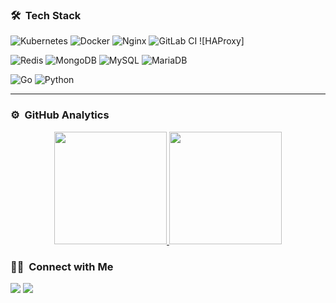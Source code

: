 ### 🛠 &nbsp;Tech Stack


![Kubernetes](https://img.shields.io/badge/kubernetes-%23326ce5.svg?style=for-the-badge&logo=kubernetes&logoColor=white)
![Docker](https://img.shields.io/badge/docker-%230db7ed.svg?style=for-the-badge&logo=docker&logoColor=white)
![Nginx](https://img.shields.io/badge/nginx-%23009639.svg?style=for-the-badge&logo=nginx&logoColor=white)
![GitLab CI](https://img.shields.io/badge/GitLabCI-%23181717.svg?style=for-the-badge&logo=gitlab&logoColor=white)
![HAProxy]

![Redis](https://img.shields.io/badge/redis-%23DD0031.svg?style=for-the-badge&logo=redis&logoColor=white)
![MongoDB](https://img.shields.io/badge/MongoDB-%234ea94b.svg?style=for-the-badge&logo=mongodb&logoColor=white)
![MySQL](https://img.shields.io/badge/mysql-%2300f.svg?style=for-the-badge&logo=mysql&logoColor=white)
![MariaDB](https://img.shields.io/badge/MariaDB-003545?style=for-the-badge&logo=mariadb&logoColor=white)

![Go](https://img.shields.io/badge/go-%2300ADD8.svg?style=for-the-badge&logo=go&logoColor=white)
![Python](https://img.shields.io/badge/python-3670A0?style=for-the-badge&logo=python&logoColor=ffdd54)

-----

### ⚙️ &nbsp;GitHub Analytics

<p align="center">
<a href="https://github.com/vahidkhorasani">
  <img height="180em" src="https://github-readme-stats-eight-theta.vercel.app/api?username=vahidkhorasani&show_icons=true&theme=algolia&include_all_commits=true&count_private=true"/>
  <img height="180em" src="https://github-readme-stats-eight-theta.vercel.app/api/top-langs/?username=vahidkhorasani&layout=compact&langs_count=12&theme=algolia&hide=css,html,scss"/>
</a>
</p>

### 🤝🏻 &nbsp;Connect with Me

<a href="https://www.linkedin.com/in/vahidkhorasani//"><img src="https://img.shields.io/badge/-Vahid%20Khorasani-0077B5?style=flat&logo=Linkedin&logoColor=white"/></a>
<a href="mailto:vh.khorasani@gmail.com"><img src="https://img.shields.io/badge/-vh.khorasani@gmail.com-black?style=flat&logo=maildotru&logoColor=white"/></a>
